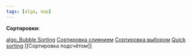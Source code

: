 ```yaml
---
tags: [algo, map]
---
```


**Сортировки:**

[algo_Bubble Sorting](algo_Bubble%20Sorting.md)
[Сортировка слиянием](Сортировка%20слиянием.md)
[Сортировка выбором](Сортировка%20выбором.md)
[Quick sorting](Quick%20Sorting.md)
[[Сортировка подсчётом]]

